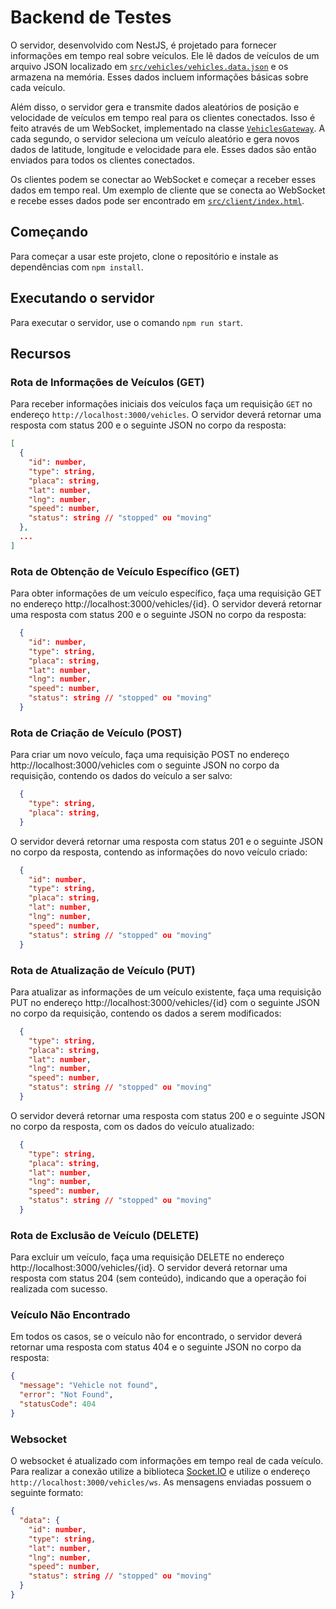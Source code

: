 # Backend de Testes

O servidor, desenvolvido com NestJS, é projetado para fornecer informações em tempo real sobre veículos. Ele lê dados de veículos de um arquivo JSON localizado em [`src/vehicles/vehicles.data.json`](src/vehicles/vehicles.data.json) e os armazena na memória. Esses dados incluem informações básicas sobre cada veículo.

Além disso, o servidor gera e transmite dados aleatórios de posição e velocidade de veículos em tempo real para os clientes conectados. Isso é feito através de um WebSocket, implementado na classe [`VehiclesGateway`](src/vehicles/vehicles.gateway.ts). A cada segundo, o servidor seleciona um veículo aleatório e gera novos dados de latitude, longitude e velocidade para ele. Esses dados são então enviados para todos os clientes conectados.

Os clientes podem se conectar ao WebSocket e começar a receber esses dados em tempo real. Um exemplo de cliente que se conecta ao WebSocket e recebe esses dados pode ser encontrado em [`src/client/index.html`](src/client/index.html).

## Começando

Para começar a usar este projeto, clone o repositório e instale as dependências com `npm install`.

## Executando o servidor

Para executar o servidor, use o comando `npm run start`.

## Recursos

### Rota de Informações de Veículos (GET)

Para receber informações iniciais dos veículos faça um requisição `GET` no endereço `http://localhost:3000/vehicles`. O servidor deverá retornar uma resposta com status 200 e o seguinte JSON no corpo da resposta:

```json
[
  {
    "id": number,
    "type": string,
    "placa": string,
    "lat": number,
    "lng": number,
    "speed": number,
    "status": string // "stopped" ou "moving"
  },
  ...
]
```

### Rota de Obtenção de Veículo Específico (GET)

Para obter informações de um veículo específico, faça uma requisição GET no endereço http://localhost:3000/vehicles/{id}. O servidor deverá retornar uma resposta com status 200 e o seguinte JSON no corpo da resposta:

```json
  {
    "id": number,
    "type": string,
    "placa": string,
    "lat": number,
    "lng": number,
    "speed": number,
    "status": string // "stopped" ou "moving"
  }
```

### Rota de Criação de Veículo (POST)

Para criar um novo veículo, faça uma requisição POST no endereço http://localhost:3000/vehicles com o seguinte JSON no corpo da requisição, contendo os dados do veículo a ser salvo:

```json
  {
    "type": string,
    "placa": string,
  }
```

O servidor deverá retornar uma resposta com status 201 e o seguinte JSON no corpo da resposta, contendo as informações do novo veículo criado:

```json
  {
    "id": number,
    "type": string,
    "placa": string,
    "lat": number,
    "lng": number,
    "speed": number,
    "status": string // "stopped" ou "moving"
  }
```

### Rota de Atualização de Veículo (PUT)

Para atualizar as informações de um veículo existente, faça uma requisição PUT no endereço http://localhost:3000/vehicles/{id} com o seguinte JSON no corpo da requisição, contendo os dados a serem modificados:

```json
  {
    "type": string,
    "placa": string,
    "lat": number,
    "lng": number,
    "speed": number,
    "status": string // "stopped" ou "moving"
  }
```

O servidor deverá retornar uma resposta com status 200 e o seguinte JSON no corpo da resposta, com os dados do veículo atualizado:

```json
  {
    "type": string,
    "placa": string,
    "lat": number,
    "lng": number,
    "speed": number,
    "status": string // "stopped" ou "moving"
  }
```

### Rota de Exclusão de Veículo (DELETE)

Para excluir um veículo, faça uma requisição DELETE no endereço http://localhost:3000/vehicles/{id}. O servidor deverá retornar uma resposta com status 204 (sem conteúdo), indicando que a operação foi realizada com sucesso.

### Veículo Não Encontrado

Em todos os casos, se o veículo não for encontrado, o servidor deverá retornar uma resposta com status 404 e o seguinte JSON no corpo da resposta:

```json
{
  "message": "Vehicle not found",
  "error": "Not Found",
  "statusCode": 404
}
```

### Websocket

O websocket é atualizado com informações em tempo real de cada veículo. Para realizar a conexão utilize a biblioteca [Socket.IO](https://socket.io/docs/v4/client-api/) e utilize o endereço `http://localhost:3000/vehicles/ws`. As mensagens enviadas possuem o seguinte formato:

```json
{
  "data": {
    "id": number,
    "type": string,
    "lat": number,
    "lng": number,
    "speed": number,
    "status": string // "stopped" ou "moving"
  }
}
```
